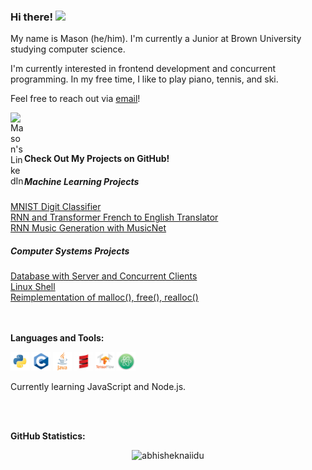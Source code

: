 ### Hi there! <img src="https://media.giphy.com/media/hvRJCLFzcasrR4ia7z/giphy.gif" width="25px">

My name is Mason (he/him). I'm currently a Junior at Brown University studying computer science.

I'm currently interested in frontend development and concurrent programming. In my free time, I like to play piano, tennis, and ski.

Feel free to reach out via [email](mailto:masontheburke@gmail.com)!

<a href="https://www.linkedin.com/in/mason--burke/">
  <img align="left" alt="Mason's LinkedIn" width="22px" src="https://raw.githubusercontent.com/peterthehan/peterthehan/master/assets/linkedin.svg" />
</a>
<br/>
<br/>
<br/>

**Check Out My Projects on GitHub!**

##### Machine Learning Projects

<a href="https://github.com/mason-burke/feed-forward-MNIST">
  MNIST Digit Classifier
</a>
<br/>

<a href="https://github.com/mason-burke/machine-translation">
  RNN and Transformer French to English Translator
</a>
<br/>

<a href="https://github.com/mason-burke/classically-deep">
  RNN Music Generation with MusicNet
</a>
<br/>

##### Computer Systems Projects

<a href="https://github.com/mason-burke/POSIX-database">
  Database with Server and Concurrent Clients
</a>
<br/>

<a href="https://github.com/mason-burke/shell">
  Linux Shell
</a>
<br/>

<a href="https://github.com/mason-burke/malloc">
  Reimplementation of malloc(), free(), realloc()
</a>
<br/>


<br/>
<br/>

**Languages and Tools:**

<code><img height="30" src="https://raw.githubusercontent.com/github/explore/80688e429a7d4ef2fca1e82350fe8e3517d3494d/topics/python/python.png"></code>
<code><img height="30" src="https://raw.githubusercontent.com/github/explore/80688e429a7d4ef2fca1e82350fe8e3517d3494d/topics/c/c.png"></code>
<code><img height="30" src="https://raw.githubusercontent.com/github/explore/80688e429a7d4ef2fca1e82350fe8e3517d3494d/topics/java/java.png"></code>
<code><img height="30" src="https://raw.githubusercontent.com/github/explore/80688e429a7d4ef2fca1e82350fe8e3517d3494d/topics/scala/scala.png"></code>
<code><img height="30" src="https://raw.githubusercontent.com/github/explore/80688e429a7d4ef2fca1e82350fe8e3517d3494d/topics/tensorflow/tensorflow.png"></code>
<code><img height="30" src="https://raw.githubusercontent.com/github/explore/80688e429a7d4ef2fca1e82350fe8e3517d3494d/topics/atom/atom.png"></code>

Currently learning JavaScript and Node.js.

<br/>
<br/>

**GitHub Statistics:**

<p align="center"> <img src="https://github-readme-stats.vercel.app/api?username=mason-burke&show_icons=true&theme=gotham" alt="abhisheknaiidu" />

<!--
**mason-burke/mason-burke** is a ✨ _special_ ✨ repository because its `README.md` (this file) appears on your GitHub profile.

Here are some ideas to get you started:

- 🔭 I’m currently working on ...
- 🌱 I’m currently learning ...
- 👯 I’m looking to collaborate on ...
- 🤔 I’m looking for help with ...
- 💬 Ask me about ...
- 📫 How to reach me: ...
- 😄 Pronouns: ...
- ⚡ Fun fact: ...
-->
